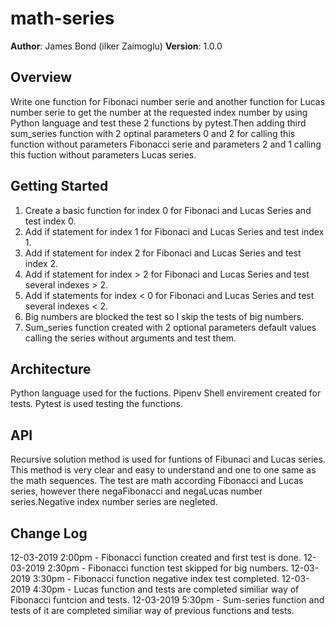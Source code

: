 # math-series

**Author**: James Bond (ilker Zaimoglu)
**Version**: 1.0.0

## Overview
Write one function for Fibonaci number serie and another function for Lucas number serie to get the number at the requested index number by using Python language and test these 2 functions by pytest.Then adding third sum_series function with 2 optinal parameters 0 and 2 for calling this function without parameters Fibonacci serie and parameters 2 and 1 calling this fuction without parameters Lucas series.

## Getting Started
1. Create a basic function for index 0 for Fibonaci and Lucas Series and test index 0.
2. Add if statement for index 1 for Fibonaci and Lucas Series and test index 1.
3. Add if statement for index 2 for Fibonaci and Lucas Series and test index 2.
4. Add if statement for index > 2 for Fibonaci and Lucas Series and test several indexes > 2.
5. Add if statements for index < 0 for Fibonaci and Lucas Series and test several indexes < 2.
6. Big numbers are blocked the test so I skip the tests of big numbers.
7. Sum_series function created with 2 optional parameters default values calling the series without arguments and test them.

## Architecture
Python language used for the fuctions. Pipenv Shell envirement created for tests. Pytest is used testing the functions.

## API
Recursive solution method is used for funtions of Fibunaci and Lucas series. This method is very clear and easy to understand and one to one same as the math sequences. The test are math according Fibonacci and Lucas series, however there negaFibonacci and negaLucas number series.Negative index number series are negleted.

## Change Log
12-03-2019 2:00pm - Fibonacci function created and first test is done.
12-03-2019 2:30pm - Fibonacci function test skipped for big numbers.
12-03-2019 3:30pm - Fibonacci function negative index test completed.
12-03-2019 4:30pm - Lucas function and tests are completed similiar way of Fibonacci funtcion and tests.
12-03-2019 5:30pm - Sum-series function and tests of it are completed similiar way of previous functions and tests.
